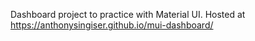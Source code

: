 Dashboard project to practice with Material UI.
Hosted at https://anthonysingiser.github.io/mui-dashboard/